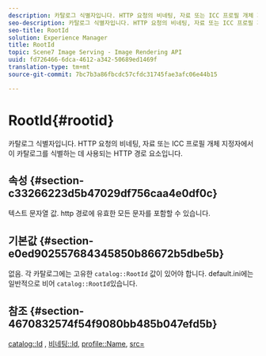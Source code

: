 ```yaml
---
description: 카탈로그 식별자입니다. HTTP 요청의 비네팅, 자료 또는 ICC 프로필 개체 지정자에서 이 카탈로그를 식별하는 데 사용되는 HTTP 경로 요소입니다.
seo-description: 카탈로그 식별자입니다. HTTP 요청의 비네팅, 자료 또는 ICC 프로필 개체 지정자에서 이 카탈로그를 식별하는 데 사용되는 HTTP 경로 요소입니다.
seo-title: RootId
solution: Experience Manager
title: RootId
topic: Scene7 Image Serving - Image Rendering API
uuid: fd726466-6dca-4612-a342-50689ed1469f
translation-type: tm+mt
source-git-commit: 7bc7b3a86fbcdc57cfdc31745fae3afc06e44b15

---
```



# RootId{#rootid}

카탈로그 식별자입니다. HTTP 요청의 비네팅, 자료 또는 ICC 프로필 개체 지정자에서 이 카탈로그를 식별하는 데 사용되는 HTTP 경로 요소입니다.

## 속성 {#section-c33266223d5b47029df756caa4e0df0c}

텍스트 문자열 값. http 경로에 유효한 모든 문자를 포함할 수 있습니다.

## 기본값 {#section-e0ed902557684345850b86672b5dbe5b}

없음. 각 카탈로그에는 고유한 `catalog::RootId` 값이 있어야 합니다. default.ini에는 일반적으로 비어 `catalog::RootId`있습니다.

## 참조 {#section-4670832574f54f9080bb485b047efd5b}

[catalog::Id](../../../../../ir-api/material-cat/image-rendering-api-ref/c-ir-material-catalog/c-ir-material-data-reference/r-ir-id.md#reference-cba2a53a952e403fb57a4e8569f9cf85) , [비네팅::Id](../../../../../ir-api/material-cat/image-rendering-api-ref/c-ir-material-catalog/c-ir-vignette-map-reference/r-ir-id-vignette.md#reference-2a7ba758924b4757b3234942304db7fd), [profile::Name](../../../../../ir-api/material-cat/image-rendering-api-ref/c-ir-material-catalog/c-ir-macro-definition-reference/r-ir-name.md#reference-63b663d2052545ffab030a23e7060b1e), [src=](../../../../../ir-api/http-protocol/image-rendering-api-ref/c-ir-http-protocol-ref/c-ir-http-protocol-command-reference/r-ir-src.md#reference-62c98abad22149d68d405ed6aaff8272)
